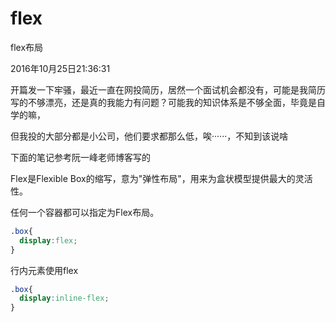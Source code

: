 # flex
flex布局

2016年10月25日21:36:31

开篇发一下牢骚，最近一直在网投简历，居然一个面试机会都没有，可能是我简历写的不够漂亮，还是真的我能力有问题？可能我的知识体系是不够全面，毕竟是自学的嘛，

但我投的大部分都是小公司，他们要求都那么低，唉······，不知到该说啥

下面的笔记参考阮一峰老师博客写的

Flex是Flexible Box的缩写，意为"弹性布局"，用来为盒状模型提供最大的灵活性。

任何一个容器都可以指定为Flex布局。

```css
.box{
  display:flex;
}
```
行内元素使用flex
```css
.box{
  display:inline-flex;
}
```

```css

```

```css

```

```css

```

```css

```

```css

```

```css

```

```css

```

```css

```

```css

```

```css

```

```css

```

```css

```

```css

```
